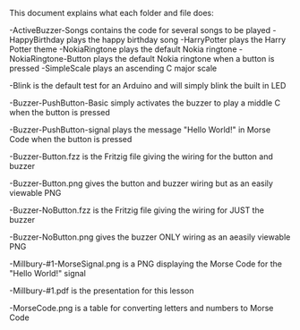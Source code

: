 This document explains what each folder and file does:

-ActiveBuzzer-Songs contains the code for several songs to be played
     -HappyBirthday plays the happy birthday song
     -HarryPotter plays the Harry Potter theme
     -NokiaRingtone plays the default Nokia ringtone
     -NokiaRingtone-Button plays the default Nokia ringtone when a button is pressed
     -SimpleScale plays an ascending C major scale

-Blink is the default test for an Arduino and will simply blink the built in LED

-Buzzer-PushButton-Basic simply activates the buzzer to play a middle C when the button is pressed

-Buzzer-PushButton-signal plays the message "Hello World!" in Morse Code when the button is pressed

-Buzzer-Button.fzz is the Fritzig file giving the wiring for the button and buzzer

-Buzzer-Button.png gives the button and buzzer wiring but as an easily viewable PNG

-Buzzer-NoButton.fzz is the Fritzig file giving the wiring for JUST the buzzer

-Buzzer-NoButton.png gives the buzzer ONLY wiring as an aeasily viewable PNG

-Millbury-#1-MorseSignal.png is a PNG displaying the Morse Code for the "Hello World!" signal

-Millbury-#1.pdf is the presentation for this lesson

-MorseCode.png is a table for converting letters and numbers to Morse Code
